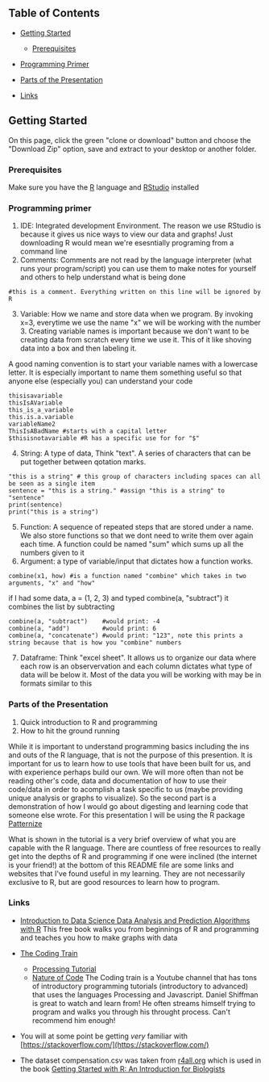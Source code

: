 <!-- TABLE OF CONTENTS -->
## Table of Contents

* [Getting Started](#getting-started)
  * [Prerequisites](#prerequisites)
* [Programming Primer](#pragramming-primer)
* [Parts of the Presentation](#parts-of-the-presentation)

* [Links](#Links)



<!-- GETTING STARTED -->
## Getting Started

On this page, click the green "clone or download" button and choose the "Download Zip" option, save and extract to your desktop or another folder.

### Prerequisites

Make sure you have the [R](https://cran.r-project.org/) language and 
[RStudio](https://rstudio.com/products/rstudio/) installed


### Programming primer

1. IDE: Integrated development Environment. The reason we use RStudio is because it gives us nice ways to view our data and graphs! Just downloading R would mean we're esesntially programing from a command line
2. Comments: Comments are not read by the language interpreter (what runs your program/script) you can use them to make notes for yourself and others to help understand what is being done
```{r}
#this is a comment. Everything written on this line will be ignored by R
```
3. Variable: How we name and store data when we program. By invoking x=3, everytime we use the name "x" we will be working with the number 3. Creating variable names is important because we don't want to be creating data from scratch every time we use it. This of it like shoving data into a box and then labeling it.

A good naming convention is to start your variable names with a lowercase letter. It is especially important to name them something useful so that anyone else (especially you) can understand your code
```{R}
thisisavariable
thisIsAVariable
this_is_a_variable
this.is.a.variable
variableName2
ThisIsABadName #starts with a capital letter
$thisisnotavariable #R has a specific use for for "$"
```
4. String: A type of data, Think "text". A series of characters that can be put together between qotation marks.
```{r}
"this is a string" # this group of characters including spaces can all be seen as a single item
sentence = "this is a string." #assign "this is a string" to "sentence" 
print(sentence) 
print("this is a string")
```
5. Function: A sequence of repeated steps that are stored under a name. We also store functions so that we dont need to write them over again each time. A function could be named "sum" which sums up all the numbers given to it
6. Argument: a type of variable/input that dictates how a function works. 
```{r} 
combine(x1, how) #is a function named "combine" which takes in two arguments, "x" and "how"
``` 
if I had some data, a = (1, 2, 3) and typed combine(a, "subtract") it combines the list by subtracting
```{r}
combine(a, "subtract")    #would print: -4
combine(a, "add")         #would print: 6
combine(a, "concatenate") #would print: "123", note this prints a string because that is how you "combine" numbers
```
7. Dataframe: Think "excel sheet". It allows us to organize our data where each row is an observervation and each column dictates what type of data will be below it. Most of the data you will be working with may be in formats similar to this

### Parts of the Presentation
1. Quick introduction to R and programming
2. How to hit the ground running

While it is important to understand programming basics including the ins and outs of the R language, that is not the purpose of this presention. It is important for us to learn how to use tools that have been built for us, and with experience perhaps build our own.
We will more often than not be reading other's code, data and documentation of how to use their code/data in order to acomplish a task specific to us (maybe providing unique analysis or graphs to visualize). So the second part is a demonstration of how I would go about digesting and learning code that someone else wrote. For this presentation I will be using the R package [Patternize](https://github.com/StevenVB12/patternize)

What is shown in the tutorial is a very brief overview of what you are capable with the R language. There are countless of free resources to really get into the depths of R and programming if one were inclined (the internet is your friend!) at the bottom of this README file are some links and websites that I've found useful in my learning. They are not necessarily exclusive to R, but are good resources to learn how to program.


### Links
* [Introduction to Data Science
Data Analysis and Prediction Algorithms with R](https://rafalab.github.io/dsbook/)
  This free book walks you from beginnings of R and programming and teaches you how to make graphs with data

* [The Coding Train](https://www.youtube.com/user/shiffman)
  * [Processing Tutorial](https://www.youtube.com/playlist?list=PLRqwX-V7Uu6ZYJC7L-r6rX6utt6wwJCyi)
  * [Nature of Code](https://www.youtube.com/playlist?list=PLRqwX-V7Uu6aFlwukCmDf0-1-uSR7mklK)
  The Coding train is a Youtube channel that has tons of introductory programming tutorials (introductory to advanced) that uses the languages Processing and Javascript. Daniel Shiffman is great to watch and learn from! He often streams himself trying to program and walks you through his throught process. Can't recommend him enough!
* You will at some point be getting _very_ familiar with [https://stackoverflow.com/](https://stackoverflow.com/)
* The dataset compensation.csv was taken from [r4all.org](http://r4all.org/books/datasets/) which is used in the book [Getting Started with R: An Introduction for Biologists
](http://r4all.org/books/gswr2/)
